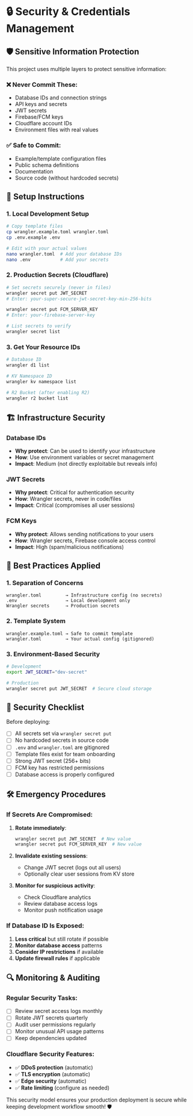# 🔒 Security & Credentials Management

## 🛡️ Sensitive Information Protection

This project uses multiple layers to protect sensitive information:

### ❌ Never Commit These:
- Database IDs and connection strings
- API keys and secrets
- JWT secrets
- Firebase/FCM keys
- Cloudflare account IDs
- Environment files with real values

### ✅ Safe to Commit:
- Example/template configuration files
- Public schema definitions
- Documentation
- Source code (without hardcoded secrets)

## 🔧 Setup Instructions

### 1. Local Development Setup

```bash
# Copy template files
cp wrangler.example.toml wrangler.toml
cp .env.example .env

# Edit with your actual values
nano wrangler.toml  # Add your database IDs
nano .env           # Add your secrets
```

### 2. Production Secrets (Cloudflare)

```bash
# Set secrets securely (never in files)
wrangler secret put JWT_SECRET
# Enter: your-super-secure-jwt-secret-key-min-256-bits

wrangler secret put FCM_SERVER_KEY  
# Enter: your-firebase-server-key

# List secrets to verify
wrangler secret list
```

### 3. Get Your Resource IDs

```bash
# Database ID
wrangler d1 list

# KV Namespace ID
wrangler kv namespace list

# R2 Bucket (after enabling R2)
wrangler r2 bucket list
```

## 🏗️ Infrastructure Security

### Database IDs
- **Why protect**: Can be used to identify your infrastructure
- **How**: Use environment variables or secret management
- **Impact**: Medium (not directly exploitable but reveals info)

### JWT Secrets
- **Why protect**: Critical for authentication security
- **How**: Wrangler secrets, never in code/files
- **Impact**: Critical (compromises all user sessions)

### FCM Keys
- **Why protect**: Allows sending notifications to your users
- **How**: Wrangler secrets, Firebase console access control
- **Impact**: High (spam/malicious notifications)

## 🔐 Best Practices Applied

### 1. Separation of Concerns
```
wrangler.toml         → Infrastructure config (no secrets)
.env                  → Local development only
Wrangler secrets      → Production secrets
```

### 2. Template System
```
wrangler.example.toml → Safe to commit template
wrangler.toml         → Your actual config (gitignored)
```

### 3. Environment-Based Security
```bash
# Development
export JWT_SECRET="dev-secret"

# Production  
wrangler secret put JWT_SECRET  # Secure cloud storage
```

## 🚨 Security Checklist

Before deploying:
- [ ] All secrets set via `wrangler secret put`
- [ ] No hardcoded secrets in source code
- [ ] `.env` and `wrangler.toml` are gitignored
- [ ] Template files exist for team onboarding
- [ ] Strong JWT secret (256+ bits)
- [ ] FCM key has restricted permissions
- [ ] Database access is properly configured

## 🛠️ Emergency Procedures

### If Secrets Are Compromised:

1. **Rotate immediately**:
   ```bash
   wrangler secret put JWT_SECRET  # New value
   wrangler secret put FCM_SERVER_KEY  # New value
   ```

2. **Invalidate existing sessions**:
   - Change JWT secret (logs out all users)
   - Optionally clear user sessions from KV store

3. **Monitor for suspicious activity**:
   - Check Cloudflare analytics
   - Review database access logs
   - Monitor push notification usage

### If Database ID Is Exposed:

1. **Less critical** but still rotate if possible
2. **Monitor database access** patterns
3. **Consider IP restrictions** if available
4. **Update firewall rules** if applicable

## 🔍 Monitoring & Auditing

### Regular Security Tasks:
- [ ] Review secret access logs monthly
- [ ] Rotate JWT secrets quarterly  
- [ ] Audit user permissions regularly
- [ ] Monitor unusual API usage patterns
- [ ] Keep dependencies updated

### Cloudflare Security Features:
- ✅ **DDoS protection** (automatic)
- ✅ **TLS encryption** (automatic)
- ✅ **Edge security** (automatic)
- ✅ **Rate limiting** (configure as needed)

This security model ensures your production deployment is secure while keeping development workflow smooth! 🛡️
